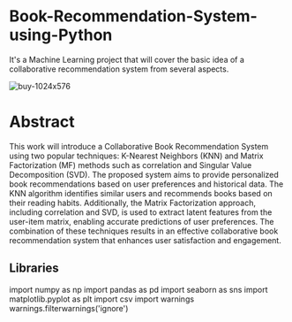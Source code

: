# Book-Recommendation-System-using-Python
It's a Machine Learning project that will cover the basic idea of a collaborative recommendation system from several aspects. 

![buy-1024x576](https://github.com/mahmudaAfreen/Book-Recommendation-System-using-Python/assets/36468927/8baca444-687e-4b43-9aec-26154291073c)


# Abstract 
This work will introduce a Collaborative Book Recommendation System using two popular techniques: K-Nearest Neighbors (KNN) and Matrix Factorization (MF) methods such as correlation and Singular Value Decomposition (SVD). The proposed system aims to provide personalized book recommendations based on user preferences and historical data. The KNN algorithm identifies similar users and recommends books based on their reading habits. Additionally, the Matrix Factorization approach, including correlation and SVD, is used to extract latent features from the user-item matrix, enabling accurate predictions of user preferences. The combination of these techniques results in an effective collaborative book recommendation system that enhances user satisfaction and engagement.

## Libraries 
import numpy as np 
import pandas as pd 
import seaborn as sns
import matplotlib.pyplot as plt
import csv
import warnings
warnings.filterwarnings('ignore')
